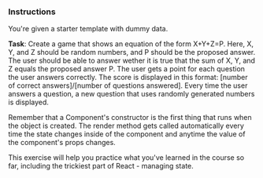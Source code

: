 ### Instructions

You're given a starter template with dummy data.

**Task**: Create a game that shows an equation of the form X+Y+Z=P. Here,
X, Y, and Z should be random numbers, and P should be the proposed answer. The
user should be able to answer wether it is true that the sum of X, Y, and Z
equals the proposed answer P. The user gets a point for each question the user
answers correctly. The score is displayed in this format: [number of correct
answers]/[number of questions answered]. Every time the user answers a question,
a new question that uses randomly generated numbers is displayed.

Remember that a Component's constructor is the first thing that runs when the
object is created. The render method gets called automatically every time the state changes
inside of the component and anytime the value of the component's props changes.

This exercise will help you practice what you've learned in the course so far, including the trickiest part of React - managing state.
